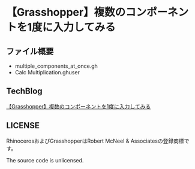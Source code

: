 # 【Grasshopper】複数のコンポーネントを1度に入力してみる

## ファイル概要

- multiple_components_at_once.gh
- Calc Multiplication.ghuser

## TechBlog

[【Grasshopper】複数のコンポーネントを1度に入力してみる](https://amdlaboratory.com/amdblog/【grasshopper】複数のコンポーネントを1度に入力してみ/)

## LICENSE

RhinocerosおよびGrasshopperはRobert McNeel & Associatesの登録商標です。

The source code is unlicensed.
